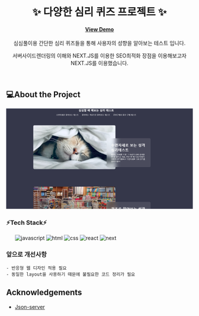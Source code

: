 <div align="center">

  <h1>✨ 다양한 심리 퀴즈 프로젝트 ✨ </h1>

<!-- Badges -->
<h4>
    <a href="https://randompsychotest.netlify.app">View Demo</a>
</h4>

<p>심심풀이용 간단한 심리 퀴즈들을 통해 사용자의 성향을 알아보는 테스트 입니다. </p>

<p>서버사이드렌더링의 이해와 NEXT.JS를 이용한 SEO최적화 장점을 이용해보고자 NEXT.JS를 이용했습니다.</p>

</div>

<br />

<!-- About the Project -->

## 💻About the Project

<div align="center"> 
  <img src="./public/psycho_test.png" alt="screenshot" />
</div>

<!-- TechStack -->

### ⚡Tech Stack⚡

<ul>
   <img src="https://img.shields.io/badge/JavaScript-F7DF1E?style=for-the-badge&logo=JavaScript&logoColor=white" alt="javascript" />
   <img src="https://img.shields.io/badge/HTML5-E34F26?style=for-the-badge&logo=html5&logoColor=white" alt="html" />
   <img src="https://img.shields.io/badge/CSS3-1572B6?style=for-the-badge&logo=css3&logoColor=white" alt="css" />
   <img src="https://img.shields.io/badge/React-20232A?style=for-the-badge&logo=react&logoColor=61DAFB" alt="react" />
   <img src="https://img.shields.io/badge/Next.js-000?logo=nextdotjs&logoColor=fff&style=for-the-badge" alt="next" />
</ul>

<!-- Features -->

### 앞으로 개선사항

    - 반응형 웹 디자인 적용 필요
    - 동일한 layout을 사용하기 때문에 불필요한 코드 정리가 필요

## Acknowledgements

- [Json-server](https://my-json-server.typicode.com/)
